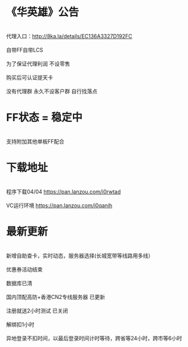 # 《华英雄》公告 

</br> 代理入口：http://8ka.la/details/EC136A3327D192FC </br>
</br> 自带FF自带LCS</br>
</br> 为了保证代理利润 不设零售 </br>
</br> 购买后可认证提天卡</br> 
</br> 没有代理群 永久不设客户群 自行找落点</br>
 
#  FF状态 = 稳定中  

</br> 支持附加其他单板FF配合 </br>

#  下载地址

</br>程序下载04/04 https://pan.lanzou.com/i0rwtad</br>
</br>VC运行环境 https://pan.lanzou.com/i0qanih</br>


 # 最新更新
 
</br> 新增自助查卡，实时动态，服务器选择(长城宽带等线路用多线）</br>
</br> 优惠券活动结束</br>
</br> 数据库已清</br>
</br> 国内顶配高防+香港CN2专线服务器 已更新</br>
</br> 注册就送2小时测试 已关闭  </br>
</br> 解绑扣1小时</br>
</br> 异地登录不扣时间，以最后登录时间计时等待，跨省等24小时，跨市等6小时</br> 
